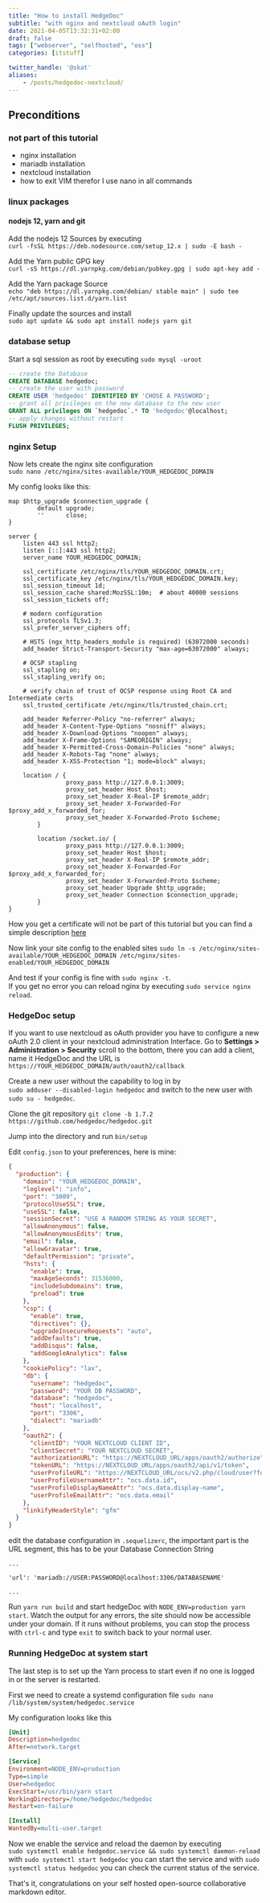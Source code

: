 ```yaml
---
title: "How to install HedgeDoc"
subtitle: "with nginx and nextcloud oAuth login"
date: 2021-04-05T13:32:31+02:00
draft: false
tags: ["webserver", "selfhosted", "oss"]
categories: [itstuff]

twitter_handle: '@skat'
aliases:
    - /posts/hedgedoc-nextcloud/
---
```


## Preconditions

### not part of this tutorial

- nginx installation
- mariadb installation
- nextcloud installation
- how to exit VIM therefor I use nano in all commands
<!--more-->
### linux packages

#### nodejs 12, yarn and git

Add the nodejs 12 Sources by executing  
`curl -fsSL https://deb.nodesource.com/setup_12.x | sudo -E bash -`  
  
Add the Yarn public GPG key  
`curl -sS https://dl.yarnpkg.com/debian/pubkey.gpg | sudo apt-key add -`  
  
Add the Yarn package Source  
`echo "deb https://dl.yarnpkg.com/debian/ stable main" | sudo tee /etc/apt/sources.list.d/yarn.list`  
  
Finally update the sources and install  
`sudo apt update && sudo apt install nodejs yarn git`

### database setup

Start a sql session as root by executing `sudo mysql -uroot`

``` sql
-- create the Database
CREATE DATABASE hedgedoc;
-- create the user with password
CREATE USER 'hedgedoc' IDENTIFIED BY 'CHOSE A PASSWORD';
-- grant all privileges on the new database to the new user
GRANT ALL privileges ON `hedgedoc`.* TO 'hedgedoc'@localhost;
-- apply changes without restart
FLUSH PRIVILEGES;

```

### nginx Setup

Now lets create the nginx site configuration  
`sudo nano /etc/nginx/sites-available/YOUR_HEDGEDOC_DOMAIN`
  
My config looks like this:

``` nginx
map $http_upgrade $connection_upgrade {
        default upgrade;
        ''      close;
}

server {
    listen 443 ssl http2;
    listen [::]:443 ssl http2;
    server_name YOUR_HEDGEDOC_DOMAIN;

    ssl_certificate /etc/nginx/tls/YOUR_HEDGEDOC_DOMAIN.crt;
    ssl_certificate_key /etc/nginx/tls/YOUR_HEDGEDOC_DOMAIN.key;
    ssl_session_timeout 1d;
    ssl_session_cache shared:MozSSL:10m;  # about 40000 sessions
    ssl_session_tickets off;

    # modern configuration
    ssl_protocols TLSv1.3;
    ssl_prefer_server_ciphers off;

    # HSTS (ngx_http_headers_module is required) (63072000 seconds)
    add_header Strict-Transport-Security "max-age=63072000" always;

    # OCSP stapling
    ssl_stapling on;
    ssl_stapling_verify on;

    # verify chain of trust of OCSP response using Root CA and Intermediate certs
    ssl_trusted_certificate /etc/nginx/tls/trusted_chain.crt; 

    add_header Referrer-Policy "no-referrer" always;
    add_header X-Content-Type-Options "nosniff" always;
    add_header X-Download-Options "noopen" always;
    add_header X-Frame-Options "SAMEORIGIN" always;
    add_header X-Permitted-Cross-Domain-Policies "none" always;
    add_header X-Robots-Tag "none" always;
    add_header X-XSS-Protection "1; mode=block" always;

    location / {
                proxy_pass http://127.0.0.1:3009;
                proxy_set_header Host $host; 
                proxy_set_header X-Real-IP $remote_addr; 
                proxy_set_header X-Forwarded-For $proxy_add_x_forwarded_for; 
                proxy_set_header X-Forwarded-Proto $scheme;
        }

        location /socket.io/ {
                proxy_pass http://127.0.0.1:3009;
                proxy_set_header Host $host; 
                proxy_set_header X-Real-IP $remote_addr; 
                proxy_set_header X-Forwarded-For $proxy_add_x_forwarded_for; 
                proxy_set_header X-Forwarded-Proto $scheme;
                proxy_set_header Upgrade $http_upgrade;
                proxy_set_header Connection $connection_upgrade;
        }
}
```

How you get a certificate will not be part of this tutorial but you can find a simple description [here](https://certbot.eff.org/docs/using.html#nginx)

Now link your site config to the enabled sites `sudo ln -s /etc/nginx/sites-available/YOUR_HEDGEDOC_DOMAIN /etc/nginx/sites-enabled/YOUR_HEDGEDOC_DOMAIN`  
  
And test if your config is fine with `sudo nginx -t`.  
If you get no error you can reload nginx by executing `sudo service nginx reload`.  

### HedgeDoc setup

If you want to use nextcloud as oAuth provider you have to configure a new oAuth 2.0 client in your nextcloud administration Interface.
Go to **Settings > Administration > Security** scroll to the bottom, there you can add a client, name it HedgeDoc and the URL is `https://YOUR_HEDGEDOC_DOMAIN/auth/oauth2/callback`

Create a new user without the capability to log in by  
`sudo adduser --disabled-login hedgedoc` and switch to the new user with `sudo su - hedgedoc`.  

Clone the git repository `git clone -b 1.7.2 https://github.com/hedgedoc/hedgedoc.git`  
  
Jump into the directory and run `bin/setup`  

Edit `config.json` to your preferences, here is mine:

``` json
{
  "production": {
    "domain": "YOUR_HEDGEDOC_DOMAIN",
    "loglevel": "info",
    "port": "3009",
    "protocolUseSSL": true,
    "useSSL": false,
    "sessionSecret": "USE A RANDOM STRING AS YOUR SECRET",
    "allowAnonymous": false,
    "allowAnonymousEdits": true,
    "email": false,
    "allowGravatar": true,
    "defaultPermission": "private",
    "hsts": {
      "enable": true,
      "maxAgeSeconds": 31536000,
      "includeSubdomains": true,
      "preload": true
    },
    "csp": {
      "enable": true,
      "directives": {},
      "upgradeInsecureRequests": "auto",
      "addDefaults": true,
      "addDisqus": false,
      "addGoogleAnalytics": false
    },
    "cookiePolicy": "lax",
    "db": {
      "username": "hedgedoc",
      "password": "YOUR DB PASSWORD",
      "database": "hedgedoc",
      "host": "localhost",
      "port": "3306",
      "dialect": "mariadb"
    },
    "oauth2": {
      "clientID": "YOUR NEXTCLOUD CLIENT ID",
      "clientSecret": "YOUR NEXTCLOUD SECRET",
      "authorizationURL": "https://NEXTCLOUD_URL/apps/oauth2/authorize",
      "tokenURL": "https://NEXTCLOUD_URL/apps/oauth2/api/v1/token",
      "userProfileURL": "https://NEXTCLOUD_URL/ocs/v2.php/cloud/user?format=json",
      "userProfileUsernameAttr": "ocs.data.id",
      "userProfileDisplayNameAttr": "ocs.data.display-name",
      "userProfileEmailAttr": "ocs.data.email"
    },
    "linkifyHeaderStyle": "gfm"
  }
}

```

edit the database configuration in `.sequelizerc`, the important part is the URL segment, this has to be your Database Connection String

``` config
...

'url': 'mariadb://USER:PASSWORD@localhost:3306/DATABASENAME'

...
```

Run `yarn run build` and start hedgeDoc with `NODE_ENV=production yarn start`. Watch the output for any errors, the site should now be accessible under your domain.
If it runs without problems, you can stop the process with `ctrl-c` and type `exit` to switch back to your normal user.

### Running HedgeDoc at system start

The last step is to set up the Yarn process to start even if no one is logged in or the server is restarted.  
  
First we need to create a systemd configuration file `sudo nano /lib/system/system/hedgedoc.service`  
  
My configuration looks like this

``` ini
[Unit]
Description=hedgedoc
After=network.target

[Service]
Environment=NODE_ENV=production
Type=simple
User=hedgedoc
ExecStart=/usr/bin/yarn start
WorkingDirectory=/home/hedgedoc/hedgedoc
Restart=on-failure

[Install]
WantedBy=multi-user.target
```

Now we enable the service and reload the daemon by executing  
`sudo systemctl enable hedgedoc.service && sudo systemctl daemon-reload` with `sudo systemctl start hedgedoc` you can start the service and with `sudo systemctl status hedgedoc` you can check the current status of the service.
  
That's it, congratulations on your self hosted open-source collaborative markdown editor.
